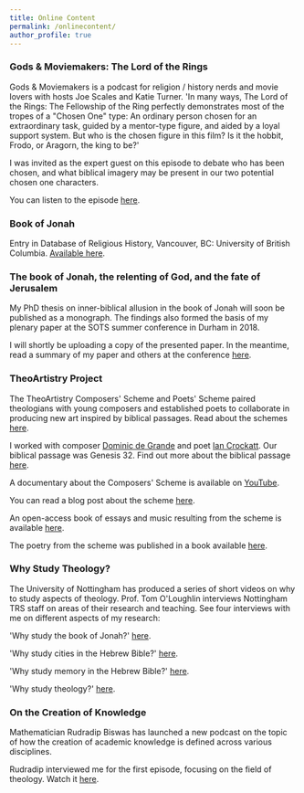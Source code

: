 ```yaml
---
title: Online Content
permalink: /onlinecontent/
author_profile: true
---
```


### Gods & Moviemakers: The Lord of the Rings
Gods & Moviemakers is a podcast for religion / history nerds and movie lovers with hosts Joe Scales and Katie Turner. 'In many ways, The Lord of the Rings: The Fellowship of the Ring perfectly demonstrates most of the tropes of a "Chosen One" type: An ordinary person chosen for an extraordinary task, guided by a mentor-type figure, and aided by a loyal support system. But who is the chosen figure in this film? Is it the hobbit, Frodo, or Aragorn, the king to be?'

I was invited as the expert guest on this episode to debate who has been chosen, and what biblical imagery may be present in our two potential chosen one characters.

You can listen to the episode [here](https://www.godsandmoviemakers.com/episodes-102-the-lord-of-the-rings).



### Book of Jonah
Entry in Database of Religious History, Vancouver, BC: University of British Columbia. [Available here](http://hdl.handle.net/2429/83701).
​


### The book of Jonah, the relenting of God, and the fate of Jerusalem
My PhD thesis on inner-biblical allusion in the book of Jonah will soon be published as a monograph. The findings also formed the basis of my plenary paper at the SOTS summer conference in Durham in 2018.

I will shortly be uploading a copy of the presented paper. In the meantime, read a summary of my paper and others at the conference [here](https://thinktheology.co.uk/blog/article/society_of_old_testament_study_summer_meeting_2018).



### TheoArtistry Project
The TheoArtistry Composers' Scheme and Poets' Scheme paired theologians with young composers and established poets to collaborate in producing new art inspired by biblical passages. Read about the schemes [here](https://theoartistry.org/projects/past-projects/#close).

I worked with composer [Dominic de Grande](http://www.dominicdegrande.com/) and poet [Ian Crockatt](https://stanzapoetry.org/festival/poets-artists/crockatt). Our biblical passage was Genesis 32. Find out more about the biblical passage [here](https://theoartistry.org/projects/past-projects/composers-scheme/genesis-32/). 

A documentary about the Composers' Scheme is available on [YouTube](https://www.youtube.com/watch?v=U2NoaJHcp2E&ab_channel=UniversityofStAndrews).

You can read a blog post about the scheme [here](https://artandtheology.org/2020/07/28/a-little-east-of-jordan-artful-devotion/).

An open-access book of essays and music resulting from the scheme is available [here](https://www.openbookpublishers.com/product/994).

The poetry from the scheme was published in a book available [here](http://www.tapsalteerie.co.uk/product/the-song-poems-of-biblical-theophany/).



### Why Study Theology?
The University of Nottingham has produced a series of short videos on why to study aspects of theology. Prof. Tom O'Loughlin interviews Nottingham TRS staff on areas of their research and teaching. See four interviews with me on different aspects of my research:

'Why study the book of Jonah?' [here](https://youtu.be/2-NACj4RYfM).

'Why study cities in the Hebrew Bible?' [here](https://youtu.be/YKc7NxhYxaU).

'Why study memory in the Hebrew Bible?' [here](https://youtu.be/kHyvfJzanTk).

'Why study theology?' [here](https://youtu.be/vjiFNVCOs4k).



### On the Creation of Knowledge
Mathematician Rudradip Biswas has launched a new podcast on the topic of how the creation of academic knowledge is defined across various disciplines.

Rudradip interviewed me for the first episode, focusing on the field of theology. Watch it [here](https://youtu.be/yHb-P1tLMeQ).
